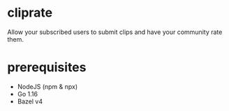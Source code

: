 # cliprate
Allow your subscribed users to submit clips and have your community rate them.

# prerequisites

- NodeJS (npm & npx)
- Go 1.16
- Bazel v4
